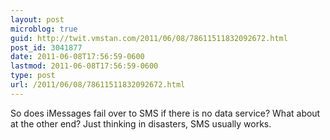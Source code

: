 ```yaml
---
layout: post
microblog: true
guid: http://twit.vmstan.com/2011/06/08/78611511832092672.html
post_id: 3041877
date: 2011-06-08T17:56:59-0600
lastmod: 2011-06-08T17:56:59-0600
type: post
url: /2011/06/08/78611511832092672.html
---
```

So does iMessages fail over to SMS if there is no data service? What about at the other end? Just thinking in disasters, SMS usually works.
